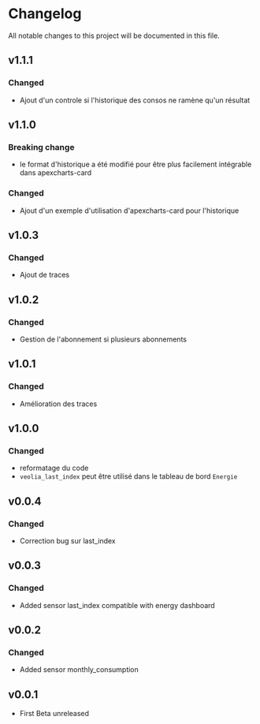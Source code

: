 # Changelog

All notable changes to this project will be documented in this file.

## v1.1.1

### Changed

- Ajout d'un controle si l'historique des consos ne ramène qu'un résultat

## v1.1.0

### Breaking change

- le format d'historique a été modifié pour être plus facilement intégrable dans apexcharts-card

### Changed

- Ajout d'un exemple d'utilisation d'apexcharts-card pour l'historique
 
## v1.0.3

### Changed

- Ajout de traces
  
## v1.0.2

### Changed

- Gestion de l'abonnement si plusieurs abonnements
  
## v1.0.1

### Changed

- Amélioration des traces

## v1.0.0

### Changed

- reformatage du code
- `veolia_last_index` peut être utilisé dans le tableau de bord `Energie`

## v0.0.4

### Changed

- Correction bug sur last_index

## v0.0.3

### Changed

- Added sensor last_index compatible with energy dashboard

## v0.0.2

### Changed

- Added sensor monthly_consumption

## v0.0.1

- First Beta unreleased
